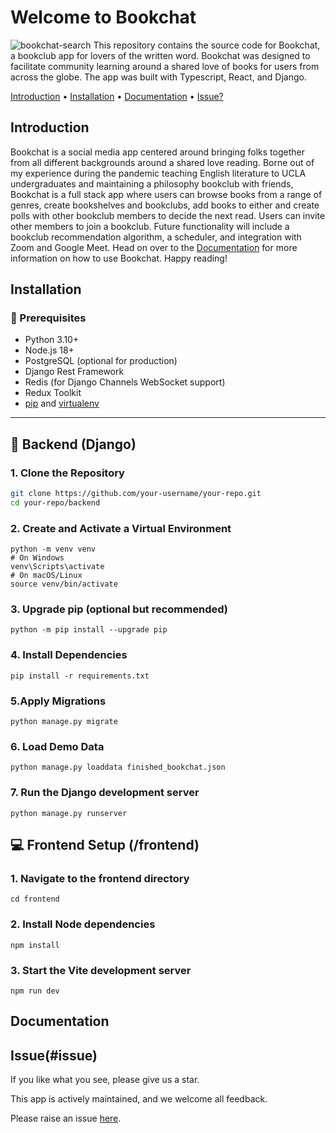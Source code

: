 # Welcome to Bookchat
![bookchat-search](https://github.com/user-attachments/assets/dfad1735-ff58-4827-9b06-b68a65835020)
This repository contains the source code for Bookchat, a bookclub app for lovers of the written word. Bookchat was designed to facilitate community learning around a shared love of books for users from across the globe. The app was built with Typescript, React, and Django.

[Introduction](#introduction) • [Installation](#installation) • [Documentation](#documentation) • [Issue?](#issue)

## Introduction

Bookchat is a social media app centered around bringing folks together from all different backgrounds around a shared love reading. Borne out of my experience during the pandemic teaching English literature to UCLA undergraduates and maintaining a philosophy bookclub with friends, Bookchat is a full stack app where users can browse books from a range of genres, create bookshelves and bookclubs, add books to either and create polls with other bookclub members to decide the next read. Users can invite other members to join a bookclub. Future functionality will include a bookclub recommendation algorithm, a scheduler, and integration with Zoom and Google Meet. Head on over to the <a href="#documentation">Documentation</a> for more information on how to use Bookchat. Happy reading!

## Installation


### 🔧 Prerequisites

- Python 3.10+
- Node.js 18+
- PostgreSQL (optional for production)
- Django Rest Framework
- Redis (for Django Channels WebSocket support)
- Redux Toolkit
- [pip](https://pip.pypa.io/en/stable/installation/) and [virtualenv](https://virtualenv.pypa.io/en/latest/)

---

## 🧠 Backend (Django)

### 1. Clone the Repository
```bash
git clone https://github.com/your-username/your-repo.git
cd your-repo/backend
```
### 2. Create and Activate a Virtual Environment
```
python -m venv venv
# On Windows
venv\Scripts\activate
# On macOS/Linux
source venv/bin/activate
```
### 3. Upgrade pip (optional but recommended)
```
python -m pip install --upgrade pip
```
### 4.  Install Dependencies
```
pip install -r requirements.txt
```
### 5.Apply Migrations
```
python manage.py migrate
```
### 6. Load Demo Data
```
python manage.py loaddata finished_bookchat.json
```
### 7. Run the Django development server
```
python manage.py runserver
```

## 💻 Frontend Setup (/frontend)

### 1. Navigate to the frontend directory
```
cd frontend
```
### 2. Install Node dependencies
```
npm install
```
### 3. Start the Vite development server
```
npm run dev
```

## Documentation

## Issue(#issue)
If you like what you see, please give us a star.

This app is actively maintained, and we welcome all feedback.

Please raise an issue [here](https://github.com/tascapeter514/bookchatapp/issues/new).
